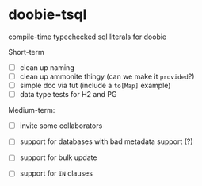 # doobie-tsql
compile-time typechecked sql literals for doobie

Short-term

- [ ] clean up naming
- [ ] clean up ammonite thingy (can we make it `provided`?)
- [ ] simple doc via tut (include a `to[Map]` example)
- [ ] data type tests for H2 and PG

Medium-term:

- [ ] invite some collaborators
- [ ] support for databases with bad metadata support (?)
- [ ] support for bulk update
- [ ] support for `IN` clauses

